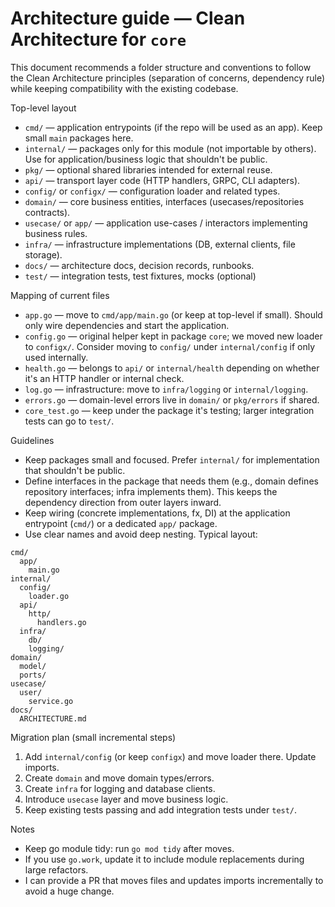 # Architecture guide — Clean Architecture for `core`

This document recommends a folder structure and conventions to follow the Clean Architecture principles (separation of concerns, dependency rule) while keeping compatibility with the existing codebase.

Top-level layout

- `cmd/` — application entrypoints (if the repo will be used as an app). Keep small `main` packages here.
- `internal/` — packages only for this module (not importable by others). Use for application/business logic that shouldn't be public.
- `pkg/` — optional shared libraries intended for external reuse.
- `api/` — transport layer code (HTTP handlers, GRPC, CLI adapters).
- `config/` or `configx/` — configuration loader and related types.
- `domain/` — core business entities, interfaces (usecases/repositories contracts).
- `usecase/` or `app/` — application use-cases / interactors implementing business rules.
- `infra/` — infrastructure implementations (DB, external clients, file storage).
- `docs/` — architecture docs, decision records, runbooks.
- `test/` — integration tests, test fixtures, mocks (optional)

Mapping of current files

- `app.go` — move to `cmd/app/main.go` (or keep at top-level if small). Should only wire dependencies and start the application.
- `config.go` — original helper kept in package `core`; we moved new loader to `configx/`. Consider moving to `config/` under `internal/config` if only used internally.
- `health.go` — belongs to `api/` or `internal/health` depending on whether it's an HTTP handler or internal check.
- `log.go` — infrastructure: move to `infra/logging` or `internal/logging`.
- `errors.go` — domain-level errors live in `domain/` or `pkg/errors` if shared.
- `core_test.go` — keep under the package it's testing; larger integration tests can go to `test/`.

Guidelines

- Keep packages small and focused. Prefer `internal/` for implementation that shouldn't be public.
- Define interfaces in the package that needs them (e.g., domain defines repository interfaces; infra implements them). This keeps the dependency direction from outer layers inward.
- Keep wiring (concrete implementations, fx, DI) at the application entrypoint (`cmd/`) or a dedicated `app/` package.
- Use clear names and avoid deep nesting. Typical layout:

```
cmd/
  app/
    main.go
internal/
  config/
    loader.go
  api/
    http/
      handlers.go
  infra/
    db/
    logging/
domain/
  model/
  ports/
usecase/
  user/
    service.go
docs/
  ARCHITECTURE.md
```

Migration plan (small incremental steps)

1. Add `internal/config` (or keep `configx`) and move loader there. Update imports.
2. Create `domain` and move domain types/errors.
3. Create `infra` for logging and database clients.
4. Introduce `usecase` layer and move business logic.
5. Keep existing tests passing and add integration tests under `test/`.

Notes

- Keep go module tidy: run `go mod tidy` after moves.
- If you use `go.work`, update it to include module replacements during large refactors.
- I can provide a PR that moves files and updates imports incrementally to avoid a huge change.
